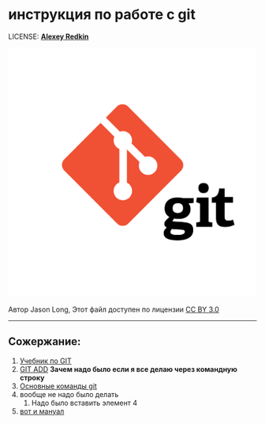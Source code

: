 # инструкция по работе с git

LICENSE: [**Alexey Redkin**](./license.md)


![](./asset/git-logo.png)

Автор Jason Long, Этот файл доступен по лицензии [CC BY 3.0](https://creativecommons.org/licenses/by/3.0/deed.ru)

---

## Сожержание:

1. [Учебник по GIT](https://githowto.com/ru)
2. [GIT ADD](./add.md) **Зачем надо было если я все делаю через командную строку**
3. [Основные команды git](./gitcomand.md)
4. вообще не надо было делать
   1. Надо было вставить элемент 4
5. [вот и мануал](./manual.md)
